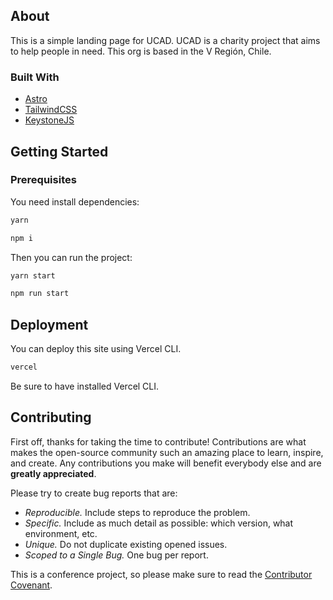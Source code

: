 ## About

This is a simple landing page for UCAD. UCAD is a charity project that aims to help people in need. This org is based in the V Región, Chile.

### Built With

- [Astro](https://astro.build/)
- [TailwindCSS](https://tailwindcss.com/)
- [KeystoneJS](https://keystonejs.com/)

## Getting Started

### Prerequisites

You need install dependencies:

```sh
yarn
```

```sh
npm i
```

Then you can run the project:

```sh
yarn start
```

```sh
npm run start
```

## Deployment

You can deploy this site using Vercel CLI.

```sh
vercel
```

Be sure to have installed Vercel CLI.

## Contributing

First off, thanks for taking the time to contribute! Contributions are what makes the open-source community such an amazing place to learn, inspire, and create. Any contributions you make will benefit everybody else and are **greatly appreciated**.

Please try to create bug reports that are:

- _Reproducible._ Include steps to reproduce the problem.
- _Specific._ Include as much detail as possible: which version, what environment, etc.
- _Unique._ Do not duplicate existing opened issues.
- _Scoped to a Single Bug._ One bug per report.

This is a conference project, so please make sure to read the [Contributor Covenant](https://contributor-covenant.org/).
